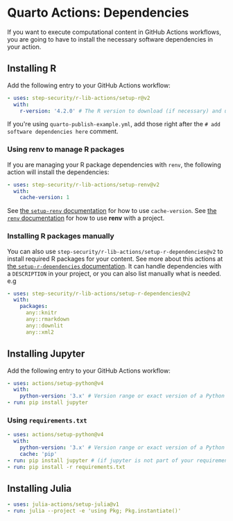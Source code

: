# Quarto Actions: Dependencies

If you want to execute computational content in GitHub Actions workflows, you are going to have to install the necessary software dependencies in your action.

## Installing R

Add the following entry to your GitHub Actions workflow:

```yaml
- uses: step-security/r-lib-actions/setup-r@v2
  with:
    r-version: '4.2.0' # The R version to download (if necessary) and use.
```

If you're using `quarto-publish-example.yml`, add those right after the `# add software dependencies here` comment.

### Using **renv** to manage R packages

If you are managing your R package dependencies with `renv`, the following action will install the dependencies:

```yaml
- uses: step-security/r-lib-actions/setup-renv@v2
  with:
    cache-version: 1
```

See [the `setup-renv` documentation](https://github.com/step-security/r-lib-actions/tree/v2/setup-renv) for how to use `cache-version`.
See [the `renv` documentation](https://rstudio.github.io/renv) for how to use **renv** with a project.

### Installing R packages manually

You can also use `step-security/r-lib-actions/setup-r-dependencies@v2` to install required R packages for your content. See more about 
this actions at [the `setup-r-dependencies` documentation](https://github.com/step-security/r-lib-actions/tree/v2/setup-r-dependencies). 
It can handle dependencies with a `DESCRIPTION` in your project, or you can also list manually what is needed. e.g

```yaml
- uses: step-security/r-lib-actions/setup-r-dependencies@v2
  with:
    packages:
      any::knitr
      any::rmarkdown
      any::downlit
      any::xml2
```

## Installing Jupyter

Add the following entry to your GitHub Actions workflow:

```yaml
- uses: actions/setup-python@v4
  with:
    python-version: '3.x' # Version range or exact version of a Python version to use, using SemVer's version range syntax
- run: pip install jupyter
```

### Using `requirements.txt`

```yaml
- uses: actions/setup-python@v4
  with:
    python-version: '3.x' # Version range or exact version of a Python version to use, using SemVer's version range syntax
    cache: 'pip'
- run: pip install jupyter # (if jupyter is not part of your requirements.txt)
- run: pip install -r requirements.txt
```

## Installing Julia

```yaml
- uses: julia-actions/setup-julia@v1
- run: julia --project -e 'using Pkg; Pkg.instantiate()'
```
